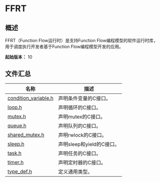 # FFRT

<!--Kit: Function Flow Runtime Kit-->
<!--Subsystem: Resourceschedule-->
<!--Owner: @chuchihtung; @yanleo-->
<!--SE: @geoffrey_guo; @huangyouzhong-->
<!--TSE: @lotsof; @sunxuhao-->

## 概述

FFRT（Function Flow运行时）是支持Function Flow编程模型的软件运行时库，用于调度执行开发者基于Function Flow编程模型开发的应用。

**起始版本：** 10
## 文件汇总

| 名称 | 描述 |
| -- | -- |
| [condition_variable.h](capi-condition-variable-h.md) | 声明条件变量的C接口。 |
| [loop.h](capi-loop-h.md) | 声明循环的C接口。 |
| [mutex.h](capi-mutex-h.md) | 声明mutex的C接口。 |
| [queue.h](capi-queue-h.md) | 声明队列的C接口。 |
| [shared_mutex.h](capi-shared-mutex-h.md) | 声明rwlock的C接口。 |
| [sleep.h](capi-sleep-h.md) | 声明sleep和yield的C接口。 |
| [task.h](capi-task-h.md) | 声明任务的C接口。 |
| [timer.h](capi-timer-h.md) | 声明定时器的C接口。 |
| [type_def.h](capi-type-def-h.md) | 定义通用类型。 |
